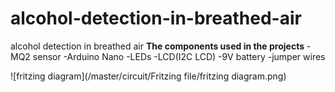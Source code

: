 # alcohol-detection-in-breathed-air
alcohol detection in breathed air
**The components used in the projects**
  -MQ2 sensor
  -Arduino Nano
  -LEDs
  -LCD(I2C LCD)
  -9V battery
  -jumper wires

![fritzing diagram](/master/circuit/Fritzing file/fritzing diagram.png)
